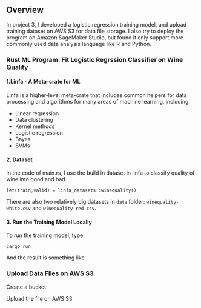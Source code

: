 ## Overview
In project 3, I developed a logistic regression training model, and upload training dataset on AWS S3 for data file storage.
I also try to deploy the program on Amazon SageMaker Studio, but found it only support more commonly used data analysis language like R and Python.


### Rust ML Program: Fit Logistic Regrssion Classifier on Wine Quality

#### 1.Linfa - A Meta-crate for ML

Linfa is a higher-level meta-crate that includes common helpers for data processing and algorithms for many areas of machine learning, including:

- Linear regression
- Data clustering
- Kernel methods
- Logistic regression
- Bayes
- SVMs

#### 2. Dataset

In the code of main.rs, I use the build in dataset in linfa to classify quality of wine into good and bad
```
let(train,valid) = linfa_datasets::winequality()
```

There are also two relatively big datasets in ```data``` folder: ```winequality-white.csv``` and ```winequality-red.csv```.


#### 3. Run the Training Model Locally

To run the training model, type:

```
cargo run
```
And the result is something like



### Upload Data Files on AWS S3
Create a bucket

Upload the file on AWS S3
